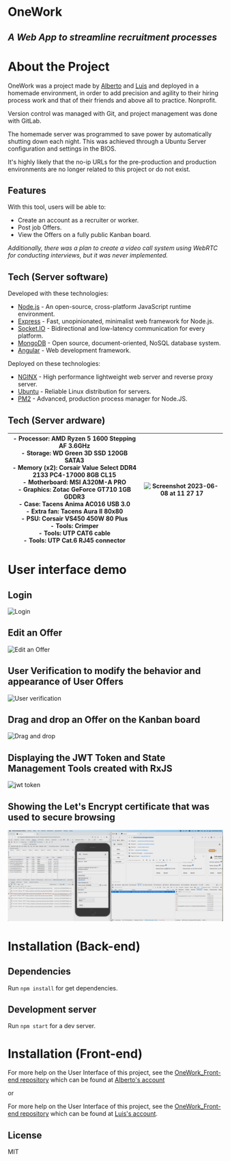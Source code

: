 # OneWork
## _A Web App to streamline recruitment processes_

# About the Project

OneWork was a project made by [Alberto] and [Luis] and deployed in a homemade environment, in order to add precision and agility to their hiring process work and that of their friends and above all to practice. Nonprofit.

Version control was managed with Git, and project management was done with GitLab.

The homemade server was programmed to save power by automatically shutting down each night. This was achieved through a Ubuntu Server configuration and settings in the BIOS.

It's highly likely that the no-ip URLs for the pre-production and production environments are no longer related to this project or do not exist.

[Alberto]: <https://github.com/Elminsterio>
[Luis]: <https://github.com/caballeroluis>

## Features

With this tool, users will be able to:

- Create an account as a recruiter or worker.
- Post job Offers.
- View the Offers on a fully public Kanban board.

_Additionally, there was a plan to create a video call system using WebRTC for conducting interviews, but it was never implemented._


## Tech (Server software)

Developed with these technologies:

- [Node.js] - An open-source, cross-platform JavaScript runtime environment.
- [Express] - Fast, unopinionated, minimalist web framework for Node.js.
- [Socket.IO] - Bidirectional and low-latency communication for every platform.
- [MongoDB] - Open source, document-oriented, NoSQL database system.
- [Angular] - Web development framework.

[Node.js]: <https://nodejs.org>
[Express]: <https://expressjs.com>
[Socket.IO]: <https://socket.io>
[MongoDB]: <https://www.mongodb.com>
[Angular]: <https://angular.io>

Deployed on these technologies:

- [NGINX] - High performance lightweight web server and reverse proxy server.
- [Ubuntu] - Reliable Linux distribution for servers.
- [PM2] - Advanced, production process manager for Node.JS.

[NGINX]: <https://nginx.org>
[Ubuntu]: <https://ubuntu.com/download/server>
[PM2]: <https://pm2.keymetrics.io>

## Tech (Server ardware)

<div align="left">

| - Processor: AMD Ryzen 5 1600 Stepping AF 3.6GHz<br>- Storage: WD Green 3D SSD 120GB SATA3<br>- Memory (x2): Corsair Value Select DDR4 2133 PC4-17000 8GB CL15<br>- Motherboard: MSI A320M-A PRO<br>- Graphics: Zotac GeForce GT710 1GB GDDR3<br>- Case: Tacens Anima AC016 USB 3.0<br>- Extra fan: Tacens Aura II 80x80<br>- PSU: Corsair VS450 450W 80 Plus<br>- Tools: Crimper<br>- Tools: UTP CAT6 cable<br>- Tools: UTP Cat.6 RJ45 connector | <img height="250px" alt="Screenshot 2023-06-08 at 11 27 17" src="https://github.com/caballeroluis/OneWork_Front-end/assets/111797757/fcbaefe0-3a60-4960-857d-cc4398d87016"> |
| --- | --- |

</div>

# User interface demo

## Login

![Login](https://github.com/caballeroluis/OneWork_Front-end/blob/main/src/assets/images/demo-screenshots/1-Login.gif?raw=true)

## Edit an Offer

![Edit an Offer](https://github.com/caballeroluis/OneWork_Front-end/blob/main/src/assets/images/demo-screenshots/2-Edit-an-Offer.gif?raw=true)

## User Verification to modify the behavior and appearance of User Offers


![User verification](https://github.com/caballeroluis/OneWork_Front-end/blob/main/src/assets/images/demo-screenshots/3-Verifying-user-without-sockets-part.gif?raw=true)

## Drag and drop an Offer on the Kanban board

![Drag and drop](https://github.com/caballeroluis/OneWork_Front-end/blob/main/src/assets/images/demo-screenshots/4-Drag-and-drop-an-Offer.gif?raw=true)

## Displaying the JWT Token and State Management Tools created with RxJS

![jwt token](https://github.com/caballeroluis/OneWork_Front-end/blob/main/src/assets/images/demo-screenshots/5-Showing-jwt-in-a-custom-state-management.gif?raw=true)

## Showing the Let's Encrypt certificate that was used to secure browsing

![Let's Encrypt certificate](https://github.com/caballeroluis/OneWork_Front-end/blob/main/src/assets/images/demo-screenshots/6-Let's-Encrypt-certificate.gif?raw=true)

# Installation (Back-end)

## Dependencies

Run `npm install` for get dependencies.

## Development server

Run `npm start` for a dev server.

# Installation (Front-end)

For more help on the User Interface of this project, see the [OneWork_Front-end repository](https://github.com/Elminsterio/OneWork_Front-end) which can be found at [Alberto's account](https://github.com/Elminsterio?tab=repositories)

or

For more help on the User Interface of this project, see the [OneWork_Front-end repository](https://github.com/caballeroluis/OneWork_Front-end) which can be found at [Luis's account](https://github.com/caballeroluis?tab=repositories).

## License

MIT
